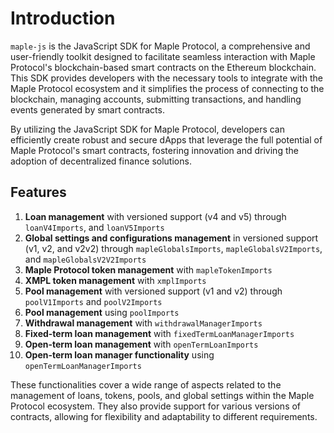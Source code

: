 # Introduction

`maple-js` is the JavaScript SDK for Maple Protocol, a comprehensive and user-friendly toolkit designed to facilitate seamless interaction with Maple Protocol's blockchain-based smart contracts on the Ethereum blockchain. This SDK provides developers with the necessary tools to integrate with the Maple Protocol ecosystem and it simplifies the process of connecting to the blockchain, managing accounts, submitting transactions, and handling events generated by smart contracts.

By utilizing the JavaScript SDK for Maple Protocol, developers can efficiently create robust and secure dApps that leverage the full potential of Maple Protocol's smart contracts, fostering innovation and driving the adoption of decentralized finance solutions.

## Features

1. **Loan management** with versioned support (v4 and v5) through `loanV4Imports`, and `loanV5Imports`
2. **Global settings and configurations management** in versioned support (v1, v2, and v2v2) through `mapleGlobalsImports`, `mapleGlobalsV2Imports`, and `mapleGlobalsV2V2Imports`
3. **Maple Protocol token management** with `mapleTokenImports`
4. **XMPL token management** with `xmplImports`
5. **Pool management** with versioned support (v1 and v2) through `poolV1Imports` and `poolV2Imports`
6. **Pool management** using `poolImports`
7. **Withdrawal management** with `withdrawalManagerImports`
8. **Fixed-term loan management** with `fixedTermLoanManagerImports`
9. **Open-term loan management** with `openTermLoanImports`
10. **Open-term loan manager functionality** using `openTermLoanManagerImports`

These functionalities cover a wide range of aspects related to the management of loans, tokens, pools, and global settings within the Maple Protocol ecosystem. They also provide support for various versions of contracts, allowing for flexibility and adaptability to different requirements.
